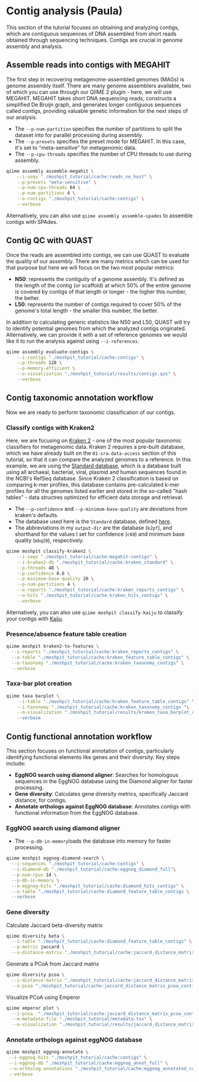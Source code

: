 # Contig analysis (Paula)
This section of the tutorial focuses on obtaining and analyzing contigs, which are contiguous sequences of DNA assembled from short reads obtained through sequencing techniques. Contigs are crucial in genome assembly and analysis.

## Assemble reads into contigs with MEGAHIT
The first step in recovering metagenome-assembled genomes (MAGs) is genome assembly itself. There are many genome assemblers available, two of which you can use through our QIIME 2 plugin - here, we will use MEGAHIT. MEGAHIT takes short DNA sequencing reads, constructs a simplified De Bruijn graph, and generates longer contiguous sequences called contigs, providing valuable genetic information for the next steps of our analysis.

- The `--p-num-partition` specifies the number of partitions to split the dataset into for parallel processing during assembly.
- The `--p-presets` specifies the preset mode for MEGAHIT. In this case, it's set to "meta-sensitive" for metagenomic data.
- The `--p-cpu-threads` specifies the number of CPU threads to use during assembly. 
```bash
qiime assembly assemble-megahit \
    --i-seqs "./moshpit_tutorial/cache:reads_no_host" \
    --p-presets "meta-sensitive" \
    --p-num-cpu-threads 64 \
    --p-num-partitions 4 \
    --o-contigs "./moshpit_tutorial/cache:contigs" \
    --verbose
```
Alternatively, you can also use `qiime assembly assemble-spades` to assemble contigs with SPAdes.
## Contig QC with QUAST
Once the reads are assembled into contigs, we can use QUAST to evaluate the quality of our assembly. There are many metrics which can be used for that purpose but here we will focus on the two most popular metrics:

- **N50**: represents the contiguity of a genome assembly. It's defined as the length of the contig (or scaffold) at which 50% of the entire genome is covered by contigs of that length or longer - the higher this number, the better.
- **L50**: represents the number of contigs required to cover 50% of the genome's total length - the smaller this number, the better.
  
In addition to calculating generic statistics like N50 and L50, QUAST will try to identify potential genomes from which the analyzed contigs originated. Alternatively, we can provide it with a set of reference genomes we would like it to run the analysis against using `--i-references`.
```bash
qiime assembly evaluate-contigs \
    --i-contigs "./moshpit_tutorial/cache:contigs" \
    --p-threads 128 \
    --p-memory-efficient \
    --o-visualization "./moshpit_tutorial/results/contigs.qzv" \
    --verbose
```
## Contig taxonomic annotation workflow
Now we are ready to perform taxonomic classification of our contigs. 
  
### Classify contigs with Kraken2
Here, we are focusing on [Kraken 2](https://genomebiology.biomedcentral.com/articles/10.1186/s13059-019-1891-0) - one of the most popular taxonomic classifiers for metagenomic data. 
Kraken 2 requires a pre-built database, which we have already built on the `01-sra-data-access` section of this tutorial, so that it can compare the analyzed genomes to a reference. In this example, we are using the [Standard database](https://benlangmead.github.io/aws-indexes/k2), which is a database built using all archaeal, bacterial, viral, plasmid and human sequences found in the NCBI's RefSeq database. Since Kraken 2 classification is based on comparing k-mer profiles, this database contains pre-calculated k-mer profiles for all the genomes listed earlier and stored in the so-called \"hash tables\" - data structres optimized for efficient data storage and retrieval.
- The `--p-confidence` and `--p-minimum-base-quality` are deviations from kraken's defaults.
- The database used here is the `Standard` database, defined [here](https://benlangmead.github.io/aws-indexes/k2).
- The abbreviations in my `output-dir` are the database (`k2pf`), and shorthand for the values I set for confidence (`c60`) and minimum base quality (`mbq20`), respectively.
```bash
qiime moshpit classify-kraken2 \
    --i-seqs "./moshpit_tutorial/cache:megahit-contigs" \
    --i-kraken2-db "./moshpit_tutorial/cache:kraken_standard" \
    --p-threads 48 \
    --p-confidence 0.6 \
    --p-minimum-base-quality 20 \
    --p-num-partitions 4 \
    --o-reports "./moshpit_tutorial/cache:kraken_reports_contigs" \
    --o-hits "./moshpit_tutorial/cache:kraken_hits_contigs" \
    --verbose
```
Alternatively, you can also use `qiime moshpit classify-kaiju` to classify your contigs with [Kaiju](https://github.com/bioinformatics-centre/kaiju).

### Presence/absence feature table creation
```bash
qiime moshpit kraken2-to-features \
  --i-reports "./moshpit_tutorial/cache:kraken_reports_contigs" \
  --o-table "./moshpit_tutorial/cache:kraken_feature_table_contigs" \
  --o-taxonomy "./moshpit_tutorial/cache:kraken_taxonomy_contigs" \
  --verbose
```

### Taxa-bar plot creation
```bash
qiime taxa barplot \
    --i-table "./moshpit_tutorial/cache:kraken_feature_table_contigs" \
    --i-taxonomy "./moshpit_tutorial/cache:kraken_taxonomy_contigs "\
    --o-visualization "./moshpit_tutorial/results/kraken_taxa_barplot_contigs.qzv \
    --verbose
```

## Contig functional annotation workflow
This section focuses on functional annotation of contigs, particularly identifying functional elements like genes and their diversity. Key steps include:

- **EggNOG search using diamond aligner**: Searches for homologous sequences in the EggNOG database using the Diamond aligner for faster processing.
- **Gene diversity**: Calculates gene diversity metrics, specifically Jaccard distance, for contigs.
- **Annotate orthologs against EggNOG database**: Annotates contigs with functional information from the EggNOG database.
  
### EggNOG search using diamond aligner
- The `--p-db-in-memory`loads the database into memory for faster processing.
```bash
qiime moshpit eggnog-diamond-search \
  --i-sequences "./moshpit_tutorial/cache:contigs" \
  --i-diamond-db "./moshpit_tutorial/cache:eggnog_diamond_full"\
  --p-num-cpus 14 \
  --p-db-in-memory \
  --o-eggnog-hits "./moshpit_tutorial/cache:diamond_hits_contigs" \
  --o-table "./moshpit_tutorial/cache:diamond_feature_table_contigs \
  --verbose
```
### Gene diversity
Calculate Jaccard beta-diversity matrix
```bash
qiime diversity beta \
  --i-table "./moshpit_tutorial/cache:diamond_feature_table_contigs" \
  --p-metric jaccard \
  --o-distance-matrix "./moshpit_tutorial/cache:jaccard_distance_matrix_contigs"
```
Generate a PCoA from Jaccard matrix
```bash
qiime diversity pcoa \
  --i-distance-matrix "./moshpit_tutorial/cache:jaccard_distance_matrix_contigs" \
  --o-pcoa "./moshpit_tutorial/cache:jaccard_distance_matrix_pcoa_contigs"
```
Visualize PCoA using Emperor
```bash
qiime emperor plot \
  --i-pcoa  "./moshpit_tutorial/cache:jaccard_distance_matrix_pcoa_contigs" \
  --m-metadata-file "./moshpit_tutorial/metadata.tsv" \
  --o-visualization "./moshpit_tutorial/results/jaccard_distance_matrix_pcoa_contigs.qzv"
```

### Annotate orthologs against eggNOG database
```bash
qiime moshpit eggnog-annotate \
 --i-eggnog-hits "./moshpit_tutorial/cache:contigs" \
 --i-eggnog-db "./moshpit_tutorial/cache:eggnog_annot_full" \
 --o-ortholog-annotations "./moshpit_tutorial/cache:eggnog_annotated_contigs" \
 --verbose
```

